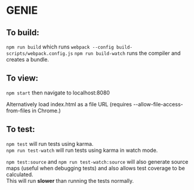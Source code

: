 # GENIE

## To build:

`npm run build` which runs `webpack --config build-scripts/webpack.config.js`
`npm run build-watch` runs the compiler and creates a bundle.


## To view:

`npm start` then navigate to localhost:8080

Alternatively load index.html as a file URL (requires
--allow-file-access-from-files in Chrome.)

## To test:

`npm test` will run tests using karma.  
`npm run test-watch` will run tests using karma in watch mode.  

`npm test:source` and `npm run test-watch:source` will also generate source
maps (useful when debugging tests) and also allows test coverage to be calculated.  
This will run **slower** than
running the tests normally.
